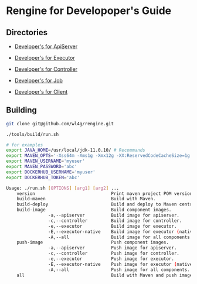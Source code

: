 # Rengine for Developoper's Guide

## Directories

- [Developer's for ApiServer](./devel-apiserver.md)

- [Developer's for Executor](./devel-executor.md)

- [Developer's for Controller](./devel-controller.md)

- [Developer's for Job](./devel-job.md)

- [Developer's for Client](./devel-client.md)

## Building

```bash
git clone git@github.com/wl4g/rengine.git

./tools/build/run.sh

# for examples
export JAVA_HOME=/usr/local/jdk-11.0.10/ # Recommands
export MAVEN_OPTS='-Xss64m -Xms1g -Xmx12g -XX:ReservedCodeCacheSize=1g -Dorg.slf4j.simpleLogger.defaultLogLevel=WARN' # Optional
export MAVEN_USERNAME='myuser'
export MAVEN_PASSWORD='abc'
export DOCKERHUB_USERNAME='myuser'
export DOCKERHUB_TOKEN='abc'

Usage: ./run.sh [OPTIONS] [arg1] [arg2] ...
    version                             Print maven project POM version.
    build-maven                         Build with Maven.
    build-deploy                        Build and deploy to Maven central.
    build-image                         Build component images.
                -a,--apiserver          Build image for apiserver.
                -c,--controller         Build image for controller.
                -e,--executor           Build image for executor.
                -E,--executor-native    Build image for executor (native).
                -A,--all                Build image for all components.
    push-image                          Push component images.
                -a,--apiserver          Push image for apiserver.
                -c,--controller         Push image for controller.
                -e,--executor           Push image for executor.
                -E,--executor-native    Push image for executor (native).
                -A,--all                Push image for all components.
    all                                 Build with Maven and push images for all components.
```
